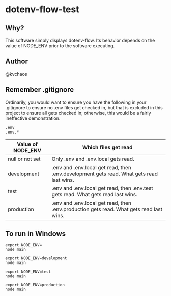 
# dotenv-flow-test

## Why?
This software simply displays dotenv-flow.   Its behavior depends on the value of NODE_ENV prior to the software executing.

## Author
@kvchaos

## Remember .gitignore
Ordinarily, you would want to ensure you have the following in your .gitignore to ensure no .env files get checked in, but that is excluded in this project to ensure all gets checked in; otherwise, this would be a fairly ineffective demonstration.

```
.env
.env.*
```


Value of NODE_ENV | Which files get read
----------------- | --------------------
null or not set | Only .env and .env.local gets read.
development | .env and .env.local get read, then .env.development gets read.    What gets read last wins.
test | .env and .env.local get read, then .env.test gets read.    What gets read last wins.
production | .env and .env.local get read, then .env.production gets read.    What gets read last wins.




## To run in Windows
```
export NODE_ENV=
node main

export NODE_ENV=development
node main

export NODE_ENV=test
node main

export NODE_ENV=production
node main


```


